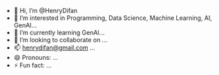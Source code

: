 - 👋 Hi, I’m @HenryDifan
- 👀 I’m interested in Programming, Data Science, Machine Learning, AI, GenAI...
- 🌱 I’m currently learning GenAI...
- 💞️ I’m looking to collaborate on ...
- 📫 henrydifan@gmail.com ...
- 😄 Pronouns: ...
- ⚡ Fun fact: ...

<!---
HenryDifan/HenryDifan is a ✨ special ✨ repository because its `README.md` (this file) appears on your GitHub profile.
You can click the Preview link to take a look at your changes.
--->
